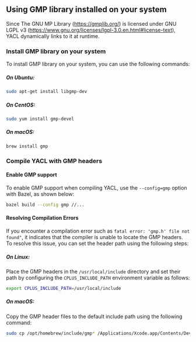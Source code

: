 ## Using GMP library installed on your system

Since The GNU MP Library (https://gmplib.org/) is licensed under GNU LGPL v3 (https://www.gnu.org/licenses/lgpl-3.0.en.html#license-text),
YACL dynamically links to it at runtime.

### Install GMP library on your system

To install GMP library on your system, you can use the following commands:

##### On Ubuntu:
```bash
sudo apt-get install libgmp-dev
```

##### On CentOS:
```bash
sudo yum install gmp-devel
```

##### On macOS:
```
brew install gmp
```

### Compile YACL with GMP headers

#### Enable GMP support
To enable GMP support when compiling YACL, use the `--config=gmp` option with Bazel, as shown below:
```bash
bazel build --config gmp //...
```

#### Resolving Compilation Errors
If you encounter a compilation error such as `fatal error: 'gmp.h' file not found"`, it indicates that the compiler
is unable to locate the GMP headers. To resolve this issue, you can set the header path using the following steps:

##### On Linux:
Place the GMP headers in the `/usr/local/include` directory and set their path by configuring the `CPLUS_INCLUDE_PATH`
environment variable as follows:
```bash
export CPLUS_INCLUDE_PATH=/usr/local/include
```

##### On macOS:
Copy the GMP header files to the default include path using the following command:
```bash
sudo cp /opt/homebrew/include/gmp* /Applications/Xcode.app/Contents/Developer/Toolchains/XcodeDefault.xctoolchain/usr/include/
```
